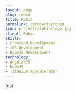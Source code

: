 ```yaml
---
layout: page
slug: robin
title: Robin
permalink: /projects/robin
icon: projects/robin/logo.jpg
client: Robin
skills:
- Frontend Development
- iOS Development
- NodeJS Development
technology:
- AngularJS
- NodeJS
- Titanium Appcelerator
---
```


test
